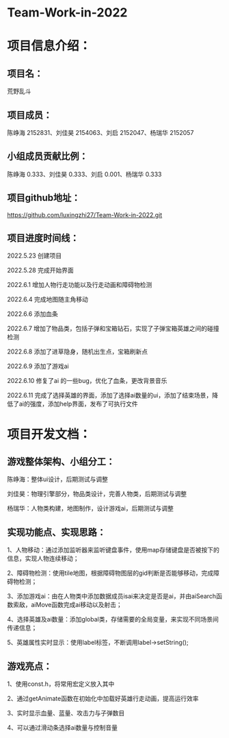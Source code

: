 # Team-Work-in-2022
项目信息介绍：
===
项目名：
--
荒野乱斗

项目成员：
--
陈峥海 2152831、刘佳昊 2154063、刘启 2152047、杨瑞华 2152057

小组成员贡献比例：
--
陈峥海 0.333、刘佳昊 0.333、刘启 0.001、杨瑞华 0.333

项目github地址：
--
https://github.com/luxingzhi27/Team-Work-in-2022.git

项目进度时间线：
--
2022.5.23 创建项目

2022.5.28 完成开始界面

2022.6.1  增加人物行走功能以及行走动画和障碍物检测

2022.6.4  完成地图随主角移动

2022.6.6  添加血条

2022.6.7  增加了物品类，包括子弹和宝箱钻石，实现了子弹宝箱英雄之间的碰撞检测

2022.6.8  添加了进草隐身，随机出生点，宝箱刷新点

2022.6.9  添加了游戏ai

2022.6.10 修复了ai 的一些bug，优化了血条，更改背景音乐

2022.6.11 完成了选择英雄的界面，添加了选择ai数量的ui，添加了结束场景，降低了ai的强度，添加help界面，发布了可执行文件

项目开发文档：
==
游戏整体架构、小组分工：
--
陈峥海：整体ui设计，后期测试与调整

刘佳昊：物理引擎部分，物品类设计，完善人物类，后期测试与调整

杨瑞华：人物类构建，地图制作，设计游戏ai，后期测试与调整

实现功能点、实现思路：
--
1、人物移动：通过添加监听器来监听键盘事件，使用map存储键盘是否被按下的信息，实现人物连续移动；

2、障碍物检测：使用tile地图，根据障碍物图层的gid判断是否能够移动，完成障碍物检测；

3、添加游戏ai：由在人物类中添加数据成员isai来决定是否是ai，并由aiSearch函数索敌，aiMove函数完成ai移动以及射击；

4、选择英雄及ai数量：添加global类，存储需要的全局变量，来实现不同场景间传递信息；

5、英雄属性实时显示：使用label标签，不断调用label->setString();

游戏亮点：
--
1、使用const.h，将常用宏定义放入其中

2、通过getAnimate函数在初始化中加载好英雄行走动画，提高运行效率

3、实时显示血量、蓝量、攻击力与子弹数目

4、可以通过滑动条选择ai数量与控制音量
